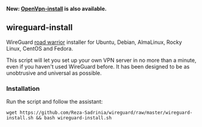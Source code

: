**New: [OpenVpn-install](https://github.com/Reza-SadriNia/ovpn) is also available.**

## wireguard-install
WireGuard [road warrior](http://en.wikipedia.org/wiki/Road_warrior_%28computing%29) installer for Ubuntu, Debian, AlmaLinux, Rocky Linux, CentOS and Fedora.

This script will let you set up your own VPN server in no more than a minute, even if you haven't used WireGuard before. It has been designed to be as unobtrusive and universal as possible.

### Installation
Run the script and follow the assistant:

`wget https://github.com/Reza-Sadrinia/wireguard/raw/master/wireguard-install.sh && bash wireguard-install.sh`
